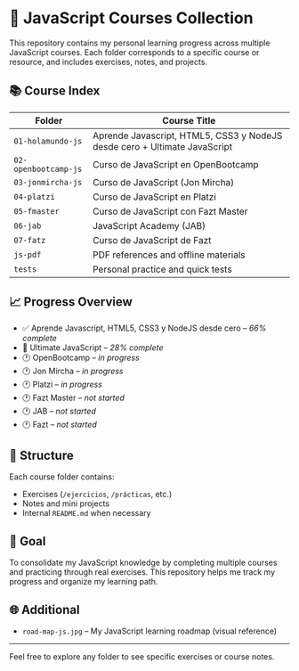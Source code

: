 # 🚀 JavaScript Courses Collection

This repository contains my personal learning progress across multiple JavaScript courses.
Each folder corresponds to a specific course or resource, and includes exercises, notes, and projects.

## 📚 Course Index

| Folder               | Course Title                                                              |
| -------------------- | ------------------------------------------------------------------------- |
| `01-holamundo-js`    | Aprende Javascript, HTML5, CSS3 y NodeJS desde cero + Ultimate JavaScript |
| `02-openbootcamp-js` | Curso de JavaScript en OpenBootcamp                                       |
| `03-jonmircha-js`    | Curso de JavaScript (Jon Mircha)                                          |
| `04-platzi`          | Curso de JavaScript en Platzi                                             |
| `05-fmaster`         | Curso de JavaScript con Fazt Master                                       |
| `06-jab`             | JavaScript Academy (JAB)                                                  |
| `07-fatz`            | Curso de JavaScript de Fazt                                               |
| `js-pdf`             | PDF references and offline materials                                      |
| `tests`              | Personal practice and quick tests                                         |

## 📈 Progress Overview

- ✅ Aprende Javascript, HTML5, CSS3 y NodeJS desde cero – _66% complete_
- 🔄 Ultimate JavaScript – _28% complete_
- 🕐 OpenBootcamp – _in progress_
- 🕐 Jon Mircha – _in progress_
- 🕐 Platzi – _in progress_
- 🕐 Fazt Master – _not started_
- 🕐 JAB – _not started_
- 🕐 Fazt – _not started_

## 📁 Structure

Each course folder contains:

- Exercises (`/ejercicios`, `/prácticas`, etc.)
- Notes and mini projects
- Internal `README.md` when necessary

## 🎯 Goal

To consolidate my JavaScript knowledge by completing multiple courses and practicing through real exercises.
This repository helps me track my progress and organize my learning path.

## 🌐 Additional

- `road-map-js.jpg` – My JavaScript learning roadmap (visual reference)

---

Feel free to explore any folder to see specific exercises or course notes.
